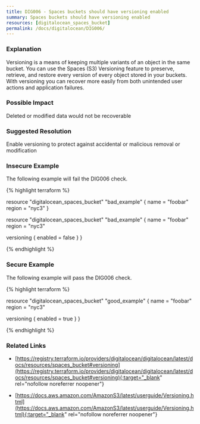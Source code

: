```yaml
---
title: DIG006 - Spaces buckets should have versioning enabled
summary: Spaces buckets should have versioning enabled 
resources: [digitalocean_spaces_bucket] 
permalink: /docs/digitalocean/DIG006/
---
```

### Explanation


Versioning is a means of keeping multiple variants of an object in the same bucket. You can use the Spaces (S3) Versioning feature to preserve, retrieve, and restore every version of every object stored in your buckets. With versioning you can recover more easily from both unintended user actions and application failures.


### Possible Impact
Deleted or modified data would not be recoverable

### Suggested Resolution
Enable versioning to protect against accidental or malicious removal or modification


### Insecure Example

The following example will fail the DIG006 check.

{% highlight terraform %}

resource "digitalocean_spaces_bucket" "bad_example" {
  name   = "foobar"
  region = "nyc3"
}

resource "digitalocean_spaces_bucket" "bad_example" {
  name   = "foobar"
  region = "nyc3"

  versioning {
	enabled = false	
  }
}

{% endhighlight %}



### Secure Example

The following example will pass the DIG006 check.

{% highlight terraform %}

resource "digitalocean_spaces_bucket" "good_example" {
  name   = "foobar"
  region = "nyc3"

  versioning {
	enabled = true
  }
}

{% endhighlight %}



### Related Links


- [https://registry.terraform.io/providers/digitalocean/digitalocean/latest/docs/resources/spaces_bucket#versioning](https://registry.terraform.io/providers/digitalocean/digitalocean/latest/docs/resources/spaces_bucket#versioning){:target="_blank" rel="nofollow noreferrer noopener"}

- [https://docs.aws.amazon.com/AmazonS3/latest/userguide/Versioning.html](https://docs.aws.amazon.com/AmazonS3/latest/userguide/Versioning.html){:target="_blank" rel="nofollow noreferrer noopener"}


